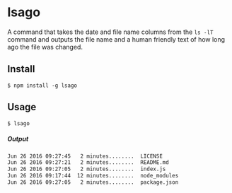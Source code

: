 # lsago

A command that takes the date and file name columns from the `ls -lT` command and outputs the file name and a human friendly text of how long ago the file was changed.

## Install

    $ npm install -g lsago

## Usage

    $ lsago

##### Output

```bash
Jun 26 2016 09:27:45   2 minutes........  LICENSE
Jun 26 2016 09:27:21   2 minutes........  README.md
Jun 26 2016 09:27:05   2 minutes........  index.js
Jun 26 2016 09:17:44  12 minutes........  node_modules
Jun 26 2016 09:27:05   2 minutes........  package.json
```
